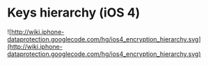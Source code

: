 # Keys hierarchy (iOS 4) #
![http://wiki.iphone-dataprotection.googlecode.com/hg/ios4_encryption_hierarchy.svg](http://wiki.iphone-dataprotection.googlecode.com/hg/ios4_encryption_hierarchy.svg)
